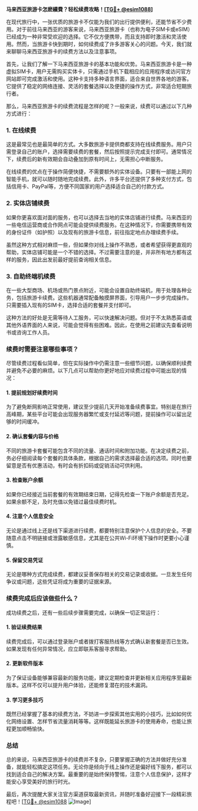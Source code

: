 **马来西亚旅游卡怎麽續費？轻松续费攻略！[[TG💪+ @esim1088](https://t.me/s/esim1088)]**

在现代旅行中，一张优质的旅游卡不仅能为我们的出行提供便利，还能节省不少费用。对于前往马来西亚的游客来说，马来西亚旅游卡（也称为电子SIM卡或eSIM）已经成为一种非常受欢迎的选择。它不仅方便携带，而且支持即时激活和灵活使用。然而，当旅游卡快到期时，如何续费成了许多游客关心的问题。今天，我们就来聊聊马来西亚旅游卡的续费方法以及注意事项。

首先，让我们了解一下马来西亚旅游卡的基本功能和优势。马来西亚旅游卡是一种虚拟SIM卡，用户无需购买实体卡，只需通过手机下载相应的应用程序或访问官方网站即可完成激活和使用。这种卡支持多种语言界面，适合来自世界各地的游客。它提供了稳定的网络连接、灵活的套餐选择以及便捷的操作方式，非常适合短期旅行者。

那么，马来西亚旅游卡的续费流程是怎样的呢？一般来说，续费可以通过以下几种方式进行：

### **1. 在线续费**
这是最常见也是最简单的方式。大多数旅游卡提供商都支持在线续费服务。用户只需登录自己的账户，选择需要续费的套餐，然后按照提示完成支付即可。通常情况下，续费后的新有效期会自动叠加到原有时间上，无需担心中断服务。

在线续费的优点在于操作简便快捷，不需要额外的实体设备。只要有一部能上网的智能手机，就可以随时随地完成续费。此外，许多平台还提供了多种支付方式，包括信用卡、PayPal等，方便不同国家的用户选择适合自己的付款方式。

### **2. 实体店铺续费**
如果你更喜欢面对面的服务，也可以选择去当地的实体店铺进行续费。马来西亚的一些电信运营商或合作网点可能会提供续费服务。在这种情况下，你需要携带有效的身份证件（如护照）以及现有的旅游卡信息，前往指定地点办理续费手续。

虽然这种方式相对麻烦一些，但如果你对线上操作不熟悉，或者希望获得更直观的帮助，实体店铺可能是一个不错的选择。不过需要注意的是，并非所有地方都有这样的服务，因此出发前最好提前查询相关信息。

### **3. 自助终端机续费**
在一些大型商场、机场或热门景点附近，可能会设置自助终端机，用于处理各种业务，包括旅游卡续费。这些机器通常配备触摸屏界面，引导用户一步步完成操作。只需要插入现有的SIM卡，选择合适的套餐并支付即可。

这种方法的好处是无需等待人工服务，可以快速解决问题。但对于不太熟悉英语或其他外语界面的人来说，可能会觉得有些困难。因此，在使用之前建议先查看说明书或咨询工作人员。

### **续费时需要注意哪些事项？**

尽管续费过程看似简单，但在实际操作中仍需注意一些细节问题，以确保顺利续费并避免不必要的麻烦。以下几点可以帮助你更好地应对续费过程中可能出现的情况：

#### **1. 提前规划好续费时间**
为了避免断网影响正常使用，建议至少提前几天开始准备续费事宜。特别是在旅行高峰期，某些平台可能会出现服务器繁忙或支付延迟等问题，提前操作可以留出足够的时间缓冲。

#### **2. 确认套餐内容与价格**
不同的旅游卡套餐可能包含不同的流量、通话时间和附加功能。在决定续费之前，务必仔细阅读每个套餐的具体条款，根据自己的需求选择最合适的选项。同时也要留意是否有优惠活动，有时会有折扣码或促销活动可供利用。

#### **3. 检查账户余额**
如果你已经接近当前套餐的有效期结束日期，记得先检查一下账户余额是否充足。如果余额不足，及时充值以免错过最佳续费时机。

#### **4. 注意个人信息安全**
无论是通过线上还是线下渠道进行续费，都要特别注意保护个人信息的安全。不要随意点击不明链接或泄露敏感信息，尤其是在公共Wi-Fi环境下操作时更要小心谨慎。

#### **5. 保留交易凭证**
无论是哪种方式完成续费，都建议妥善保存相关的交易记录或收据。一旦发生任何争议或问题，这些凭证将成为重要的证据来源。

### **续费完成后应该做些什么？**

成功续费之后，还有一些后续步骤需要完成，以确保一切正常运行：

#### **1. 验证续费结果**
续费完成后，可以通过登录账户或者拨打客服热线等方式确认新套餐是否已生效。如果发现有任何异常情况，应立即联系客服寻求帮助。

#### **2. 更新软件版本**
为了保证设备能够兼容最新的服务功能，建议定期检查并更新相关应用程序至最新版本。这样不仅可以提升用户体验，还能修复潜在的技术漏洞。

#### **3. 学习更多技巧**
既然已经掌握了基本的续费方法，不妨进一步探索其他实用的小技巧，比如如何优化网络设置、怎样节省流量消耗等等。这样既能延长旅游卡的使用寿命，也能让旅程更加顺畅愉快。

### **总结**

总的来说，马来西亚旅游卡的续费并不复杂，只要掌握正确的方法并做好充分准备，就能轻松搞定这项任务。无论你是倾向于线上操作还是偏好线下服务，都可以找到适合自己的解决方案。最重要的是始终保持警惕，注意个人信息保护，这样才能安心享受美好的旅行时光。

最后，再次提醒大家关注官方渠道获取最新资讯，并随时准备好迎接下一段精彩旅程吧！[[TG💪+ @esim1088](https://t.me/s/esim1088) ![Image](https://i.postimg.cc/4NQfJmqS/Snipaste-2025-05-13-00-14-12.png)]